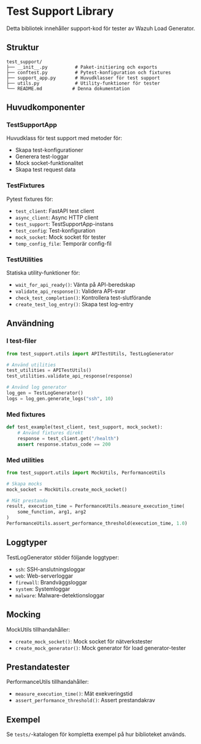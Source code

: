 # Test Support Library

Detta bibliotek innehåller support-kod för tester av Wazuh Load Generator.

## Struktur

```
test_support/
├── __init__.py          # Paket-initiering och exports
├── conftest.py          # Pytest-konfiguration och fixtures
├── support_app.py       # Huvudklasser för test support
├── utils.py             # Utility-funktioner för tester
└── README.md           # Denna dokumentation
```

## Huvudkomponenter

### TestSupportApp
Huvudklass för test support med metoder för:
- Skapa test-konfigurationer
- Generera test-loggar
- Mock socket-funktionalitet
- Skapa test request data

### TestFixtures
Pytest fixtures för:
- `test_client`: FastAPI test client
- `async_client`: Async HTTP client
- `test_support`: TestSupportApp-instans
- `test_config`: Test-konfiguration
- `mock_socket`: Mock socket för tester
- `temp_config_file`: Temporär config-fil

### TestUtilities
Statiska utility-funktioner för:
- `wait_for_api_ready()`: Vänta på API-beredskap
- `validate_api_response()`: Validera API-svar
- `check_test_completion()`: Kontrollera test-slutförande
- `create_test_log_entry()`: Skapa test log-entry

## Användning

### I test-filer

```python
from test_support.utils import APITestUtils, TestLogGenerator

# Använd utilities
test_utilities = APITestUtils()
test_utilities.validate_api_response(response)

# Använd log generator
log_gen = TestLogGenerator()
logs = log_gen.generate_logs("ssh", 10)
```

### Med fixtures

```python
def test_example(test_client, test_support, mock_socket):
    # Använd fixtures direkt
    response = test_client.get("/health")
    assert response.status_code == 200
```

### Med utilities

```python
from test_support.utils import MockUtils, PerformanceUtils

# Skapa mocks
mock_socket = MockUtils.create_mock_socket()

# Mät prestanda
result, execution_time = PerformanceUtils.measure_execution_time(
    some_function, arg1, arg2
)
PerformanceUtils.assert_performance_threshold(execution_time, 1.0)
```

## Loggtyper

TestLogGenerator stöder följande loggtyper:
- `ssh`: SSH-anslutningsloggar
- `web`: Web-serverloggar
- `firewall`: Brandväggsloggar
- `system`: Systemloggar
- `malware`: Malware-detektionsloggar

## Mocking

MockUtils tillhandahåller:
- `create_mock_socket()`: Mock socket för nätverkstester
- `create_mock_generator()`: Mock generator för load generator-tester

## Prestandatester

PerformanceUtils tillhandahåller:
- `measure_execution_time()`: Mät exekveringstid
- `assert_performance_threshold()`: Assert prestandakrav

## Exempel

Se `tests/`-katalogen för kompletta exempel på hur biblioteket används.
